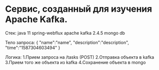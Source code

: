 # Сервис, созданный для изучения Apache Kafka. 

Стек:
java 11
spring-webflux
apache kafka 2.4.5
mongo db

Тело запроса:
{
	"name":"name",
	"description":"description",
	"time":"1587304603494"
}

Логика:
1.Прием запроса на /tasks (POST)
2.Отправка объекта в kafka
3.Прием того же объекта из kafka
4.Сохранение объекта в mongo

